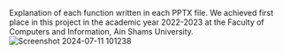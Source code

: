 Explanation of each function written  in each PPTX file.
We achieved first place in this project in the academic year 2022-2023 at the Faculty of Computers and Information, Ain Shams University.
![Screenshot 2024-07-11 101238](https://github.com/user-attachments/assets/11561ca1-74ec-491c-ad9d-2ebfd902cf57)
